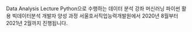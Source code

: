 Data Analysis Lecture
Python으로 수행하는 데이터 분석 강좌
머신러닝 파이썬 활용 빅데이터분석 개발자 양성 과정
서울호서직업능력개발원에서 2020년 8월부터 2021년 2월까지 진행됩니다.